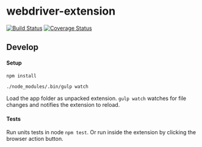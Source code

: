 # webdriver-extension

[![Build Status](https://travis-ci.org/oddui/webdriver-extension.svg?branch=master)](https://travis-ci.org/oddui/webdriver-extension)
[![Coverage Status](https://coveralls.io/repos/github/oddui/webdriver-extension/badge.svg?branch=master)](https://coveralls.io/github/oddui/webdriver-extension?branch=master)

## Develop

#### Setup

```sh
npm install

./node_modules/.bin/gulp watch
```

Load the app folder as unpacked extension. `gulp watch` watches for
file changes and notifies the extension to reload.

#### Tests

Run units tests in node `npm test`. Or run inside the extension by
clicking the browser action button.
